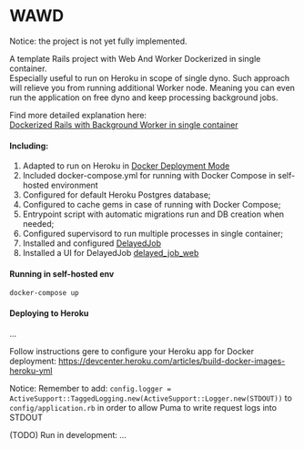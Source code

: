 # WAWD

Notice: the project is not yet fully implemented.

A template Rails project with Web And Worker Dockerized in single container.  
Especially useful to run on Heroku in scope of single dyno. Such approach will relieve you from running additional Worker node.
Meaning you can even run the application on free dyno and keep processing background jobs.
  
Find more detailed explanation here:  
[Dockerized Rails with Background Worker in single container](https://captaintale.com/articles/6-dockerized-rails-with-background-wo)

#### Including:
1. Adapted to run on Heroku in [Docker Deployment Mode](https://devcenter.heroku.com/articles/build-docker-images-heroku-yml)
2. Included docker-compose.yml for running with Docker Compose in self-hosted environment
3. Configured for default Heroku Postgres database;
4. Configured to cache gems in case of running with Docker Compose;
5. Entrypoint script with automatic migrations run and DB creation when needed;
6. Configured supervisord to run multiple processes in single container;
7. Installed and configured [DelayedJob](https://github.com/collectiveidea/delayed_job)
8. Installed a UI for DelayedJob [delayed_job_web](https://github.com/ejschmitt/delayed_job_web)

#### Running in self-hosted env
`docker-compose up`

#### Deploying to Heroku
...  

Follow instructions gere to configure your Heroku app for Docker deployment:
https://devcenter.heroku.com/articles/build-docker-images-heroku-yml

Notice:
Remember to add:
`config.logger = ActiveSupport::TaggedLogging.new(ActiveSupport::Logger.new(STDOUT))`
to `config/application.rb` in order to allow Puma to write request logs into STDOUT

(TODO) Run in development:
...

